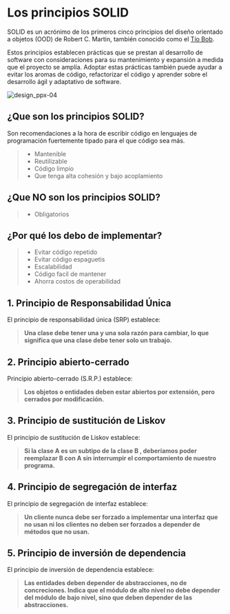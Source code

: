 # Los principios SOLID
SOLID es un acrónimo de los primeros cinco principios del diseño orientado a objetos (OOD) de Robert C. Martin, también conocido como 
el [Tío Bob](https://en.wikipedia.org/wiki/Robert_C._Martin).

Estos principios establecen prácticas que se prestan al desarrollo de software con consideraciones para su mantenimiento y expansión a medida que el 
proyecto se amplía. Adoptar estas prácticas también puede ayudar a evitar los aromas de código, refactorizar el código y aprender sobre el desarrollo 
ágil y adaptativo de software.

![design_ppx-04](https://user-images.githubusercontent.com/49702007/170388935-6d2a1c8c-6e35-42d9-ab00-50714cd06858.jpg)

## ¿Que son los principios SOLID?
Son recomendaciones a la hora de escribir código en lenguajes de programación fuertemente tipado para el que código sea más.
> - Mantenible
> - Reutilizable
> - Código limpio
> - Que tenga alta cohesión y bajo acoplamiento

## ¿Que NO son los principios SOLID?
> - Obligatorios

## ¿Por qué los debo de implementar?
> - Evitar código repetido
> - Evitar código espaguetis
> - Escalabilidad
> - Código facil de mantener
> - Ahorra costos de operabilidad

## 1. Principio de Responsabilidad Única
El principio de responsabilidad única (SRP) establece: 
>**Una clase debe tener una y una sola razón para cambiar, lo que significa que una clase debe tener solo un trabajo.**

## 2. Principio abierto-cerrado
Principio abierto-cerrado (S.R.P.) establece: 
>**Los objetos o entidades deben estar abiertos por extensión, pero cerrados por modificación.**

## 3. Principio de sustitución de Liskov
El principio de sustitución de Liskov establece: 
>**Si la clase A es un subtipo de la clase B , deberíamos poder reemplazar B  con  A  sin interrumpir el comportamiento de nuestro programa.**

## 4. Principio de segregación de interfaz
El principio de segregación de interfaz establece: 
>**Un cliente nunca debe ser forzado a implementar una interfaz que no usan ni los clientes no deben ser forzados a depender de métodos que no usan.**

## 5. Principio de inversión de dependencia
El principio de inversión de dependencia establece:
>**Las entidades deben depender de abstracciones, no de concreciones. Indica que el módulo de alto nivel no debe depender del módulo de bajo nivel, sino que deben depender de las abstracciones.**

